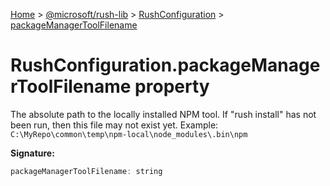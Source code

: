 [Home](./index) &gt; [@microsoft/rush-lib](./rush-lib.md) &gt; [RushConfiguration](./rush-lib.rushconfiguration.md) &gt; [packageManagerToolFilename](./rush-lib.rushconfiguration.packagemanagertoolfilename.md)

# RushConfiguration.packageManagerToolFilename property

The absolute path to the locally installed NPM tool. If "rush install" has not been run, then this file may not exist yet. Example: `C:\MyRepo\common\temp\npm-local\node_modules\.bin\npm`

**Signature:**
```javascript
packageManagerToolFilename: string
```
